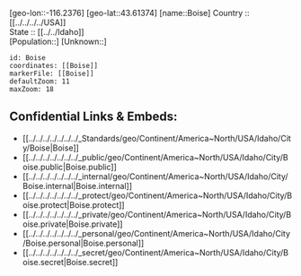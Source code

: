 ﻿---
location: [43.61374,-116.2376] 
mapzoom: [7,12] 
mapmarker: city 
type: City
tags:
- geo/City


SpocWebEntityId: 36085
isDeleted: false
confidential: public

---
[geo-lon::-116.2376] 
[geo-lat::43.61374] 
[name::Boise] 
Country :: [[../../../../USA]]  
State :: [[../../Idaho]]  
[Population::] 
[Unknown::] 


```leaflet
id: Boise
coordinates: [[Boise]] 
markerFile: [[Boise]] 
defaultZoom: 11 
maxZoom: 18
```


## Confidential Links & Embeds: 
- [[../../../../../../../_Standards/geo/Continent/America~North/USA/Idaho/City/Boise|Boise]] 
- [[../../../../../../../_public/geo/Continent/America~North/USA/Idaho/City/Boise.public|Boise.public]] 
- [[../../../../../../../_internal/geo/Continent/America~North/USA/Idaho/City/Boise.internal|Boise.internal]] 
- [[../../../../../../../_protect/geo/Continent/America~North/USA/Idaho/City/Boise.protect|Boise.protect]] 
- [[../../../../../../../_private/geo/Continent/America~North/USA/Idaho/City/Boise.private|Boise.private]] 
- [[../../../../../../../_personal/geo/Continent/America~North/USA/Idaho/City/Boise.personal|Boise.personal]] 
- [[../../../../../../../_secret/geo/Continent/America~North/USA/Idaho/City/Boise.secret|Boise.secret]] 
